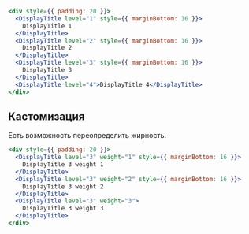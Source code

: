 ```jsx { "props": { "layout": false, "iframe": false } }
<div style={{ padding: 20 }}>
  <DisplayTitle level="1" style={{ marginBottom: 16 }}>
    DisplayTitle 1
  </DisplayTitle>
  <DisplayTitle level="2" style={{ marginBottom: 16 }}>
    DisplayTitle 2
  </DisplayTitle>
  <DisplayTitle level="3" style={{ marginBottom: 16 }}>
    DisplayTitle 3
  </DisplayTitle>
  <DisplayTitle level="4">DisplayTitle 4</DisplayTitle>
</div>
```

## Кастомизация

Есть возможность переопределить жирность.

```jsx { "props": { "layout": false, "iframe": false } }
<div style={{ padding: 20 }}>
  <DisplayTitle level="3" weight="1" style={{ marginBottom: 16 }}>
    DisplayTitle 3 weight 1
  </DisplayTitle>
  <DisplayTitle level="3" weight="2" style={{ marginBottom: 16 }}>
    DisplayTitle 3 weight 2
  </DisplayTitle>
  <DisplayTitle level="3" weight="3">
    DisplayTitle 3 weight 3
  </DisplayTitle>
</div>
```
